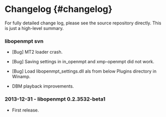 
Changelog {#changelog}
=========

For fully detailed change log, please see the source repository directly. This
is just a high-level summary.

### libopenmpt svn

 *  [Bug] MT2 loader crash.
 *  [Bug] Saving settings in in_openmpt and xmp-openmpt did not work.
 *  [Bug] Load libopenmpt_settings.dll als from below Plugins directory in
    Winamp.

 *  DBM playback improvements.

### 2013-12-31 - libopenmpt 0.2.3532-beta1

 *  First release.


